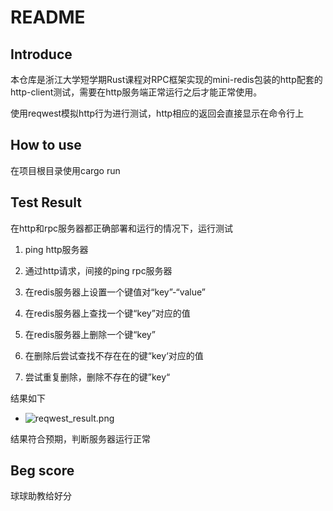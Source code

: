 # README

## Introduce

本仓库是浙江大学短学期Rust课程对RPC框架实现的mini-redis包装的http配套的http-client测试，需要在http服务端正常运行之后才能正常使用。

使用reqwest模拟http行为进行测试，http相应的返回会直接显示在命令行上

## How to use

在项目根目录使用cargo run

## Test Result

在http和rpc服务器都正确部署和运行的情况下，运行测试

1. ping http服务器

2. 通过http请求，间接的ping rpc服务器

3. 在redis服务器上设置一个键值对“key”-“value”

4. 在redis服务器上查找一个键“key”对应的值

5. 在redis服务器上删除一个键“key”

6. 在删除后尝试查找不存在在的键“key‘对应的值

7. 尝试重复删除，删除不存在的键”key“

结果如下

- ![reqwest_result.png](https://img1.imgtp.com/2023/09/13/vyujzejM.png)

结果符合预期，判断服务器运行正常

## Beg score

球球助教给好分
